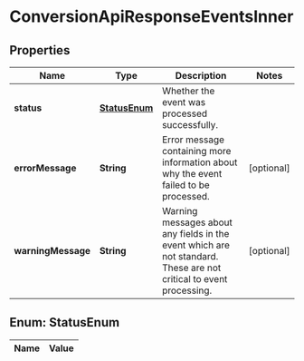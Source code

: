 

# ConversionApiResponseEventsInner

## Properties

Name | Type | Description | Notes
------------ | ------------- | ------------- | -------------
**status** | [**StatusEnum**](#StatusEnum) | Whether the event was processed successfully. | 
**errorMessage** | **String** | Error message containing more information about why the event failed to be processed. |  [optional]
**warningMessage** | **String** | Warning messages about any fields in the event which are not standard. These are not critical to event processing. |  [optional]


## Enum: StatusEnum

Name | Value
---- | -----




